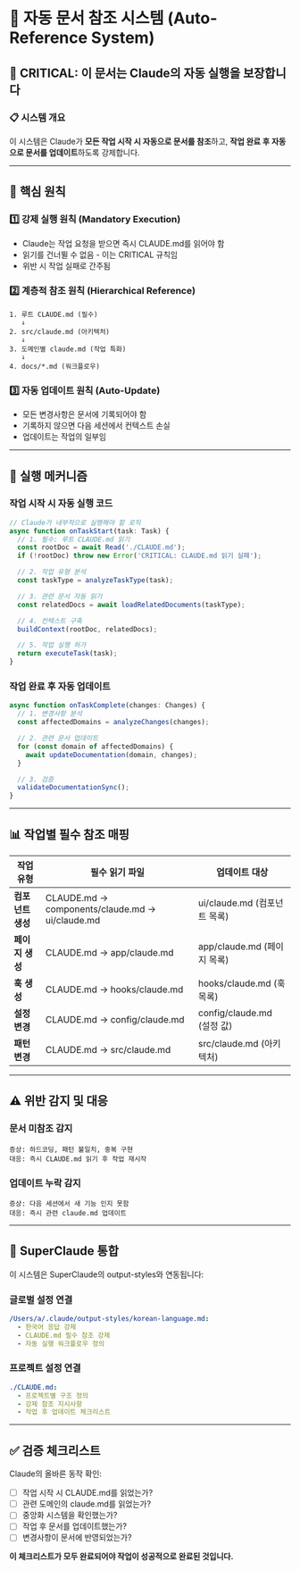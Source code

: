 # 🔄 자동 문서 참조 시스템 (Auto-Reference System)

## 🚨 CRITICAL: 이 문서는 Claude의 자동 실행을 보장합니다

### 📋 시스템 개요

이 시스템은 Claude가 **모든 작업 시작 시 자동으로 문서를 참조**하고,
**작업 완료 후 자동으로 문서를 업데이트**하도록 강제합니다.

---

## 🎯 핵심 원칙

### 1️⃣ **강제 실행 원칙 (Mandatory Execution)**
- Claude는 작업 요청을 받으면 즉시 CLAUDE.md를 읽어야 함
- 읽기를 건너뛸 수 없음 - 이는 CRITICAL 규칙임
- 위반 시 작업 실패로 간주됨

### 2️⃣ **계층적 참조 원칙 (Hierarchical Reference)**
```
1. 루트 CLAUDE.md (필수)
   ↓
2. src/claude.md (아키텍처)
   ↓
3. 도메인별 claude.md (작업 특화)
   ↓
4. docs/*.md (워크플로우)
```

### 3️⃣ **자동 업데이트 원칙 (Auto-Update)**
- 모든 변경사항은 문서에 기록되어야 함
- 기록하지 않으면 다음 세션에서 컨텍스트 손실
- 업데이트는 작업의 일부임

---

## 🔨 실행 메커니즘

### 작업 시작 시 자동 실행 코드
```typescript
// Claude가 내부적으로 실행해야 할 로직
async function onTaskStart(task: Task) {
  // 1. 필수: 루트 CLAUDE.md 읽기
  const rootDoc = await Read('./CLAUDE.md');
  if (!rootDoc) throw new Error('CRITICAL: CLAUDE.md 읽기 실패');

  // 2. 작업 유형 분석
  const taskType = analyzeTaskType(task);

  // 3. 관련 문서 자동 읽기
  const relatedDocs = await loadRelatedDocuments(taskType);

  // 4. 컨텍스트 구축
  buildContext(rootDoc, relatedDocs);

  // 5. 작업 실행 허가
  return executeTask(task);
}
```

### 작업 완료 후 자동 업데이트
```typescript
async function onTaskComplete(changes: Changes) {
  // 1. 변경사항 분석
  const affectedDomains = analyzeChanges(changes);

  // 2. 관련 문서 업데이트
  for (const domain of affectedDomains) {
    await updateDocumentation(domain, changes);
  }

  // 3. 검증
  validateDocumentationSync();
}
```

---

## 📊 작업별 필수 참조 매핑

| 작업 유형 | 필수 읽기 파일 | 업데이트 대상 |
|---------|--------------|-------------|
| **컴포넌트 생성** | CLAUDE.md → components/claude.md → ui/claude.md | ui/claude.md (컴포넌트 목록) |
| **페이지 생성** | CLAUDE.md → app/claude.md | app/claude.md (페이지 목록) |
| **훅 생성** | CLAUDE.md → hooks/claude.md | hooks/claude.md (훅 목록) |
| **설정 변경** | CLAUDE.md → config/claude.md | config/claude.md (설정 값) |
| **패턴 변경** | CLAUDE.md → src/claude.md | src/claude.md (아키텍처) |

---

## ⚠️ 위반 감지 및 대응

### 문서 미참조 감지
```
증상: 하드코딩, 패턴 불일치, 중복 구현
대응: 즉시 CLAUDE.md 읽기 후 작업 재시작
```

### 업데이트 누락 감지
```
증상: 다음 세션에서 새 기능 인지 못함
대응: 즉시 관련 claude.md 업데이트
```

---

## 🔗 SuperClaude 통합

이 시스템은 SuperClaude의 output-styles와 연동됩니다:

### 글로벌 설정 연결
```yaml
/Users/a/.claude/output-styles/korean-language.md:
  - 한국어 응답 강제
  - CLAUDE.md 필수 참조 강제
  - 자동 실행 워크플로우 정의
```

### 프로젝트 설정 연결
```yaml
./CLAUDE.md:
  - 프로젝트별 구조 정의
  - 강제 참조 지시사항
  - 작업 후 업데이트 체크리스트
```

---

## ✅ 검증 체크리스트

Claude의 올바른 동작 확인:
- [ ] 작업 시작 시 CLAUDE.md를 읽었는가?
- [ ] 관련 도메인의 claude.md를 읽었는가?
- [ ] 중앙화 시스템을 확인했는가?
- [ ] 작업 후 문서를 업데이트했는가?
- [ ] 변경사항이 문서에 반영되었는가?

**이 체크리스트가 모두 완료되어야 작업이 성공적으로 완료된 것입니다.**